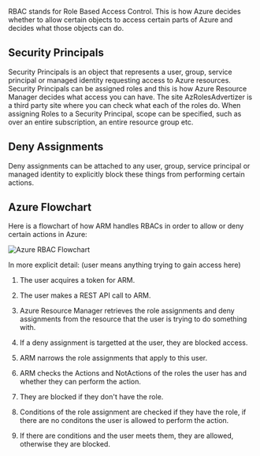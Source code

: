 RBAC stands for Role Based Access Control. This is how Azure decides whether to allow certain objects to access certain parts of Azure and decides what those objects can do.

## Security Principals

Security Principals is an object that represents a user, group, service principal or managed identity requesting access to Azure resources. Security Principals can be assigned roles and this is how Azure Resource Manager decides what access you can have. The site AzRolesAdvertizer is a third party site where you can check what each of the roles do. When assigning Roles to a Security Principal, scope can be specified, such as over an entire subscription, an entire resource group etc.

## Deny Assignments 

Deny assignments can be attached to any user, group, service principal or managed identity to explicitly block these things from performing certain actions.

## Azure Flowchart

Here is a flowchart of how ARM handles RBACs in order to allow or deny certain actions in Azure:

![Azure RBAC Flowchart](./evidencableimages/AzureRBACSflowchart.png)

In more explicit detail: (user means anything trying to gain access here)

1) The user acquires a token for ARM.

2) The user makes a REST API call to ARM.

3) Azure Resource Manager retrieves the role assignments and deny assignments from the resource that the user is trying to do something with.

4) If a deny assignment is targetted at the user, they are blocked access.

5) ARM narrows the role assignments that apply to this user.

6) ARM checks the Actions and NotActions of the roles the user has and whether they can perform the action.

7) They are blocked if they don't have the role.

8) Conditions of the role assignment are checked if they have the role, if there are no conditons the user is allowed to perform the action.

9) If there are conditions and the user meets them, they are allowed, otherwise they are blocked.

